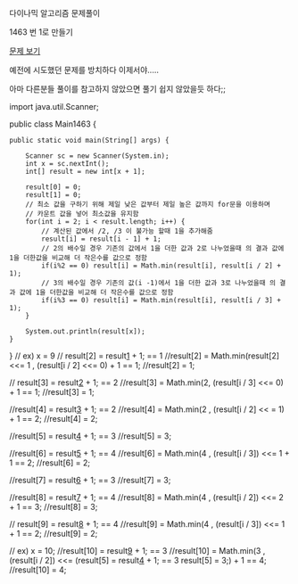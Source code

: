 다이나믹 알고리즘 문제풀이 

1463 번 1로 만들기

<a href="https://www.acmicpc.net/problem/1463">문제 보기</a>

예전에 시도했던 문제를 방치하다 이제서야.....

아마 다른분들 풀이를 참고하지 않았으면 풀기 쉽지 않았을듯 하다;;

import java.util.Scanner;

public class Main1463 {


	public static void main(String[] args) {
		
		Scanner sc = new Scanner(System.in);
		int x = sc.nextInt();
		int[] result = new int[x + 1];
	
		result[0] = 0;
		result[1] = 0;
		// 최소 값을 구하기 위해 제일 낮은 값부터 제일 높은 값까지 for문을 이용하며 
		// 카운트 값을 넣어 최소값을 유지함
		for(int i = 2; i < result.length; i++) {
			// 계산된 값에서 /2, /3 이 불가능 할때 1을 추가해줌
			result[i] = result[i - 1] + 1;
			// 2의 배수일 경우 기존의 값에서 1을 더한 값과 2로 나누었을때 의 결과 값에 1을 더한값을 비교해 더 작은수를 값으로 정함
			if(i%2 == 0) result[i] = Math.min(result[i], result[i / 2] + 1);
			// 3의 배수일 경우 기존의 값(i -1)에서 1을 더한 값과 3로 나누었을때 의 결과 값에 1을 더한값을 비교해 더 작은수를 값으로 정함
			if(i%3 == 0) result[i] = Math.min(result[i], result[i / 3] + 1);
		}
		
		System.out.println(result[x]);
	}
}
// ex) x = 9
// result[2] = result[1](0) + 1; == 1
//result[2] = Math.min(result[2] <<= 1 , (result[i / 2] <<= 0) + 1 == 1;
//result[2] = 1;

// result[3] = result[2](1) + 1; == 2
//result[3] =  Math.min(2, (result[i / 3] <<= 0) + 1 == 1;
//result[3] = 1;

//result[4] = result[3](1) + 1; == 2
//result[4] = Math.min(2 , (result[i / 2] << = 1) + 1 == 2;
//result[4] = 2;

//result[5] = result[4](2) + 1; == 3
//result[5] = 3;

//result[6] = result[5](3) + 1; == 4
//result[6] = Math.min(4 , (result[i / 3]) <<= 1 + 1 == 2;
//result[6] = 2;

//result[7] = result[6](2) + 1; == 3
//result[7] = 3;

//result[8] = result[7](3) + 1; == 4
//result[8] = Math.min(4 , (result[i / 2]) <<= 2 + 1 == 3;
//result[8] = 3;

// result[9] = result[8](3) + 1; == 4
//result[9] = Math.min(4 , (result[i / 3]) <<= 1 + 1 == 2;
//result[9] = 2;

// ex) x = 10;
//result[10] = result[9](2) + 1; == 3
//result[10] = Math.min(3 , (result[i / 2]) <<= (result[5] = result[4](2) + 1; == 3 result[5] = 3;) + 1 == 4;
//result[10] = 4;